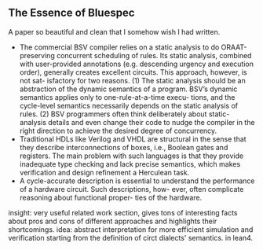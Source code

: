 
## The Essence of Bluespec

A paper so beautiful and clean that I somehow wish I had written.

- The commercial BSV compiler relies on a static analysis to do ORAAT-preserving concurrent scheduling of rules. Its static analysis, combined with user-provided annotations (e.g. descending urgency and execution order), generally creates excellent circuits. This approach, however, is not sat- isfactory for two reasons. (1) The static analysis should be an abstraction of the dynamic semantics of a program. BSV’s dynamic semantics applies only to one-rule-at-a-time execu- tions, and the cycle-level semantics necessarily depends on the static analysis of rules. (2) BSV programmers often think deliberately about static-analysis details and even change their code to nudge the compiler in the right direction to achieve the desired degree of concurrency.
- Traditional HDLs like Verilog and VHDL are structural in the sense that they describe interconnections of boxes, i.e., Boolean gates and registers. The main problem with such languages is that they provide inadequate type checking and lack precise semantics, which makes verification and design refinement a Herculean task.
- A cycle-accurate description is essential to understand the performance of a hardware circuit. Such descriptions, how- ever, often complicate reasoning about functional proper- ties of the hardware. 

insight: very useful related work section, gives tons of interesting facts about pros and cons of different approaches and highlights their shortcomings. 
idea: abstract interpretation for more efficient simulation and verification starting from the definition of circt dialects' semantics. in lean4. 
